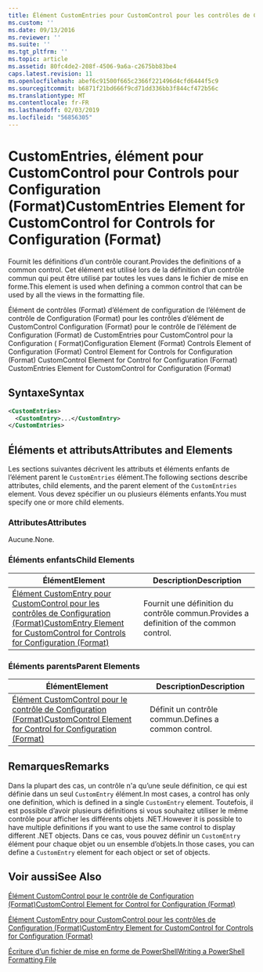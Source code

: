 ```yaml
---
title: Élément CustomEntries pour CustomControl pour les contrôles de Configuration (Format) | Microsoft Docs
ms.custom: ''
ms.date: 09/13/2016
ms.reviewer: ''
ms.suite: ''
ms.tgt_pltfrm: ''
ms.topic: article
ms.assetid: 80fc4de2-208f-4506-9a6a-c2675bb83be4
caps.latest.revision: 11
ms.openlocfilehash: abef6c91500f665c2366f221496d4cfd6444f5c9
ms.sourcegitcommit: b6871f21bd666f9cd71dd336bb3f844cf472b56c
ms.translationtype: MT
ms.contentlocale: fr-FR
ms.lasthandoff: 02/03/2019
ms.locfileid: "56856305"
---
```

# <a name="customentries-element-for-customcontrol-for-controls-for-configuration-format"></a><span data-ttu-id="d0f02-102">CustomEntries, élément pour CustomControl pour Controls pour Configuration (Format)</span><span class="sxs-lookup"><span data-stu-id="d0f02-102">CustomEntries Element for CustomControl for Controls for Configuration (Format)</span></span>

<span data-ttu-id="d0f02-103">Fournit les définitions d’un contrôle courant.</span><span class="sxs-lookup"><span data-stu-id="d0f02-103">Provides the definitions of a common control.</span></span> <span data-ttu-id="d0f02-104">Cet élément est utilisé lors de la définition d’un contrôle commun qui peut être utilisé par toutes les vues dans le fichier de mise en forme.</span><span class="sxs-lookup"><span data-stu-id="d0f02-104">This element is used when defining a common control that can be used by all the views in the formatting file.</span></span>

<span data-ttu-id="d0f02-105">Élément de contrôles (Format) d’élément de configuration de l’élément de contrôle de Configuration (Format) pour les contrôles d’élément de CustomControl Configuration (Format) pour le contrôle de l’élément de Configuration (Format) de CustomEntries pour CustomControl pour la Configuration ( Format)</span><span class="sxs-lookup"><span data-stu-id="d0f02-105">Configuration Element (Format) Controls Element of Configuration (Format) Control Element for Controls for Configuration (Format) CustomControl Element for Control for Configuration (Format) CustomEntries Element for CustomControl for Configuration (Format)</span></span>

## <a name="syntax"></a><span data-ttu-id="d0f02-106">Syntaxe</span><span class="sxs-lookup"><span data-stu-id="d0f02-106">Syntax</span></span>

```xml
<CustomEntries>
  <CustomEntry>...</CustomEntry>
</CustomEntries>

```

## <a name="attributes-and-elements"></a><span data-ttu-id="d0f02-107">Éléments et attributs</span><span class="sxs-lookup"><span data-stu-id="d0f02-107">Attributes and Elements</span></span>

<span data-ttu-id="d0f02-108">Les sections suivantes décrivent les attributs et éléments enfants de l’élément parent le `CustomEntries` élément.</span><span class="sxs-lookup"><span data-stu-id="d0f02-108">The following sections describe attributes, child elements, and the parent element of the `CustomEntries` element.</span></span> <span data-ttu-id="d0f02-109">Vous devez spécifier un ou plusieurs éléments enfants.</span><span class="sxs-lookup"><span data-stu-id="d0f02-109">You must specify one or more child elements.</span></span>

### <a name="attributes"></a><span data-ttu-id="d0f02-110">Attributes</span><span class="sxs-lookup"><span data-stu-id="d0f02-110">Attributes</span></span>

<span data-ttu-id="d0f02-111">Aucune.</span><span class="sxs-lookup"><span data-stu-id="d0f02-111">None.</span></span>

### <a name="child-elements"></a><span data-ttu-id="d0f02-112">Éléments enfants</span><span class="sxs-lookup"><span data-stu-id="d0f02-112">Child Elements</span></span>

|<span data-ttu-id="d0f02-113">Élément</span><span class="sxs-lookup"><span data-stu-id="d0f02-113">Element</span></span>|<span data-ttu-id="d0f02-114">Description</span><span class="sxs-lookup"><span data-stu-id="d0f02-114">Description</span></span>|
|-------------|-----------------|
|[<span data-ttu-id="d0f02-115">Élément CustomEntry pour CustomControl pour les contrôles de Configuration (Format)</span><span class="sxs-lookup"><span data-stu-id="d0f02-115">CustomEntry Element for CustomControl for Controls for Configuration (Format)</span></span>](./customentry-element-for-customcontrol-for-controls-for-configuration-format.md)|<span data-ttu-id="d0f02-116">Fournit une définition du contrôle commun.</span><span class="sxs-lookup"><span data-stu-id="d0f02-116">Provides a definition of the common control.</span></span>|

### <a name="parent-elements"></a><span data-ttu-id="d0f02-117">Éléments parents</span><span class="sxs-lookup"><span data-stu-id="d0f02-117">Parent Elements</span></span>

|<span data-ttu-id="d0f02-118">Élément</span><span class="sxs-lookup"><span data-stu-id="d0f02-118">Element</span></span>|<span data-ttu-id="d0f02-119">Description</span><span class="sxs-lookup"><span data-stu-id="d0f02-119">Description</span></span>|
|-------------|-----------------|
|[<span data-ttu-id="d0f02-120">Élément CustomControl pour le contrôle de Configuration (Format)</span><span class="sxs-lookup"><span data-stu-id="d0f02-120">CustomControl Element for Control for Configuration (Format)</span></span>](./customcontrol-element-for-control-for-controls-for-configuration-format.md)|<span data-ttu-id="d0f02-121">Définit un contrôle commun.</span><span class="sxs-lookup"><span data-stu-id="d0f02-121">Defines a common control.</span></span>|

## <a name="remarks"></a><span data-ttu-id="d0f02-122">Remarques</span><span class="sxs-lookup"><span data-stu-id="d0f02-122">Remarks</span></span>

<span data-ttu-id="d0f02-123">Dans la plupart des cas, un contrôle n'a qu’une seule définition, ce qui est définie dans un seul `CustomEntry` élément.</span><span class="sxs-lookup"><span data-stu-id="d0f02-123">In most cases, a control has only one definition, which is defined in a single `CustomEntry` element.</span></span> <span data-ttu-id="d0f02-124">Toutefois, il est possible d’avoir plusieurs définitions si vous souhaitez utiliser le même contrôle pour afficher les différents objets .NET.</span><span class="sxs-lookup"><span data-stu-id="d0f02-124">However it is possible to have multiple definitions if you want to use the same control to display different .NET objects.</span></span> <span data-ttu-id="d0f02-125">Dans ce cas, vous pouvez définir un `CustomEntry` élément pour chaque objet ou un ensemble d’objets.</span><span class="sxs-lookup"><span data-stu-id="d0f02-125">In those cases, you can define a `CustomEntry` element for each object or set of objects.</span></span>

## <a name="see-also"></a><span data-ttu-id="d0f02-126">Voir aussi</span><span class="sxs-lookup"><span data-stu-id="d0f02-126">See Also</span></span>

[<span data-ttu-id="d0f02-127">Élément CustomControl pour le contrôle de Configuration (Format)</span><span class="sxs-lookup"><span data-stu-id="d0f02-127">CustomControl Element for Control for Configuration (Format)</span></span>](./customcontrol-element-for-control-for-controls-for-configuration-format.md)

[<span data-ttu-id="d0f02-128">Élément CustomEntry pour CustomControl pour les contrôles de Configuration (Format)</span><span class="sxs-lookup"><span data-stu-id="d0f02-128">CustomEntry Element for CustomControl for Controls for Configuration (Format)</span></span>](./customentry-element-for-customcontrol-for-controls-for-configuration-format.md)

[<span data-ttu-id="d0f02-129">Écriture d’un fichier de mise en forme de PowerShell</span><span class="sxs-lookup"><span data-stu-id="d0f02-129">Writing a PowerShell Formatting File</span></span>](./writing-a-powershell-formatting-file.md)
